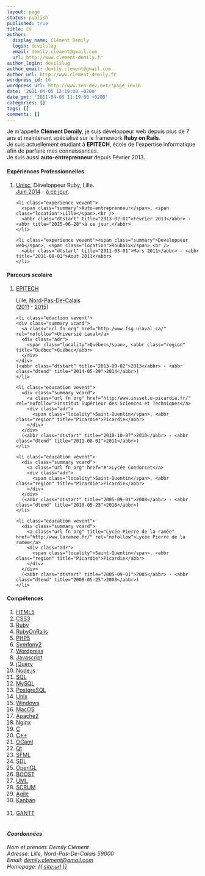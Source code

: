 ```yaml
---
layout: page
status: publish
published: true
title: CV
author:
  display_name: Clément Demily
  login: devilslug
  email: demily.clement@gmail.com
  url: http://www.clement-demily.fr
author_login: devilslug
author_email: demily.clement@gmail.com
author_url: http://www.clement-demily.fr
wordpress_id: 16
wordpress_url: http://www.zen-dev.net/?page_id=16
date: '2011-04-05 13:19:00 +0200'
date_gmt: '2011-04-05 11:19:00 +0200'
categories: []
tags: []
comments: []
---
```

<article class="hresume">
  <p class="summary">
    Je m'appelle <strong>Clément Demily</strong>, je suis développeur web depuis plus de 7 ans et maintenant spécialisé sur le framework <strong>Ruby on Rails</strong>.<br />
    Je suis actuellement étudiant à <strong>EPITECH</strong>, école de l'expertise informatique afin de parfaire mes connaissances.<br />
    Je suis aussi <strong>auto-entreprenneur</strong> depuis Février 2013.
  </p>

  <h4>Expériences Professionnelles</h4></p>
  <ol class="vcalendar">
    <li class="experience vevent">
      <span class="summary"><a href="http://unisc.fr" target="_blank">Unisc</a>, Développeur Ruby</span>, <span class="location">Lille</span>.<br />
      <abbr class="dtstart" title="2014-06-15">Juin 2014</abbr> - <abbr title="2015-06-28">à ce jour.</abbr>
    </li>

    <li class="experience vevent">
      <span class="summary">Auto-entreprenneur</span>, <span class="location">Lille</span>.<br />
      <abbr class="dtstart" title="2013-02-01">Février 2013</abbr> - <abbr title="2015-06-28">à ce jour.</abbr>
    </li>

    <li class="experience vevent"><span class="summary">Developpeur web</span>, <span class="location">Roubaix</span>.<br />
      <abbr class="dtstart" title="2011-03-01">Mars 2011</abbr> - <abbr title="2011-08-01">Aout 2011</abbr>
    </li>
  </ol>

  <h4>Parcours scolaire</h4>
  <ol class="vcalendar">
    <li class="education vevent">
      <div class="summary vcard">
        <a class="url fn org" href="http:/www.epitech.eu/" rel="nofollow">EPITECH</a></p>
        <div class="adr">
          <span class="locality">Lille</span>, <abbr class="region" title="Nord-Pas-De-Calais">Nord-Pas-De-Calais</abbr>
        </div>
      </div>
      (<abbr class="dtstart" title="2011-01-24">2011</abbr> - <abbr class="dtend" title="2015-08-01">2015</abbr>)
    </li>

    <li class="eduction vevent">
    <div class="summary vcard">
      <a class="url fn org" href="http:/www.fsg.ulaval.ca/" rel="nofollow">Universié Laval</a>
      <div class="adr">
        <span class="locality">Québec</span>, <abbr class="region" title="Québec">Québec</abbr>
      </div>
    </div>
    (<abbr class="dtstart" title="2013-09-02">2013</abbr> - <abbr class="dtend" title="2014-05-29">2014</abbr>)
    </li>

    <li class="education vevent">
      <div class="summary vcard">
        <a class="url fn org" href="http:/www.insset.u-picardie.fr/" rel="nofollow">Institut Supérieur des Sciences et Techniques</a>
        <div class="adr">
          <span class="locality">Saint-Quentin</span>, <abbr class="region" title="Picardie">Picardie</abbr>
        </div>
      </div>
      (<abbr class="dtstart" title="2010-10-07">2010</abbr> - <abbr class="dtend" title="2011-08-01">2011</abbr>)
    </li>

    <li class="education vevent">
      <div class="summary vcard">
        <a class="url fn org" href="#">Lycée Condorcet</a>
        <div class="adr">
          <span class="locality">Saint-Quentin</span>, <abbr class="region" title="Picardie">Picardie</abbr>
        </div>
      </div>
      (<abbr class="dtstart" title="2005-09-01">2008</abbr> - <abbr class="dtend" title="2010-05-25">2010</abbr>)
    </li>

    <li class="education vevent">
      <div class="summary vcard">
        <a class="url fn org" title="Lycée Pierre de la ramée" href="http:/www.laramee.fr/" rel="nofollow">Lycée Pierre de la ramée</a>
        <div class="adr">
          <span class="locality">Saint-Quentin</span>, <abbr class="region" title="Picardie">Picardie</abbr>
        </div>
      </div>
      (<abbr class="dtstart" title="2005-09-01">2005</abbr> - <abbr class="dtend" title="2008-05-25">2008</abbr>)
    </li>
  </ol>

  <h4>Compétences</h4>
  <ol class="skills">
    <li><a class="skill" href="https:/fr.wikipedia.org/wiki/HTML5" rel="tag" target="_blank">HTML5</a></li>
    <li><a class="skill" href="https:/fr.wikipedia.org/wiki/CSS3" rel="tag" target="_blank">CSS3</a></li>
    <li><a class="skill" href="https:/fr.wikipedia.org/wiki/Ruby" rel="tag" target="_blank">Ruby</a></li>
    <li><a class="skill" href="https:/fr.wikipedia.org/wiki/Ruby_on_rails" rel="tag" target="_blank">RubyOnRails</a></li>
    <li><a class="skill" href="https:/fr.wikipedia.org/wiki/PHP" rel="tag" target="_blank">PHP5</a></li>
    <li><a class="skill" href="https:/fr.wikipedia.org/wiki/Symfony" rel="tag" target="_blank">Symfony2</a></li>
    <li><a class="skill" href="https:/fr.wikipedia.org/wiki/Wordpress" rel="tag" target="_blank">Wordpress</a></li>
    <li><a class="skill" href="https:/fr.wikipedia.org/wiki/JavaScript" rel="tag" target="_blank">Javascript</a></li>
    <li><a class="skill" href="https:/fr.wikipedia.org/wiki/Jquery" rel="tag" target="_blank">jQuery</a></li>
    <li><a class="skill" href="https:/fr.wikipedia.org/wiki/Node.js" rel="tag" target="_blank">Node.js</a></li>
    <li><a class="skill" href="https:/fr.wikipedia.org/wiki/SQL" rel="tag" target="_blank">SQL</a></li>
    <li><a class="skill" href="https:/fr.wikipedia.org/wiki/Mysql" rel="tag" target="_blank">MySQL</a></li>
    <li><a class="skill" href="https:/fr.wikipedia.org/wiki/PostgreSQL" rel="tag" target="_blank">PostgreSQL</a></li>
    <li><a class="skill" href="https:/fr.wikipedia.org/wiki/Unix" rel="tag" target="_blank">Unix</a></li>
    <li><a class="skill" href="https:/fr.wikipedia.org/wiki/Windows" rel="tag" target="_blank">Windows</a></li>
    <li><a class="skill" href="https:/fr.wikipedia.org/wiki/MacOS" rel="tag" target="_blank">MacOS</a></li>
    <li><a class="skill" href="https:/fr.wikipedia.org/wiki/Apache_HTTP_Server" rel="tag" target="_blank">Apache2</a></li>
    <li><a class="skill" href="https:/fr.wikipedia.org/wiki/Nginx" rel="tag" target="_blank">Nginx</a></li>
    <li><a class="skill" href="https:/fr.wikipedia.org/wiki/C_(langage)" rel="tag" target="_blank">C</a></li>
    <li><a class="skill" href="https:/fr.wikipedia.org/wiki/C++_(langage)" rel="tag" target="_blank">C++</a></li>
    <li><a class="skill" href="https:/fr.wikipedia.org/wiki/OCaml" rel="tag" target="_blank">OCaml</a></li>
    <li><a class="skill" href="https:/fr.wikipedia.org/wiki/Qt" rel="tag" target="_blank">Qt</a></li>
    <li><a class="skill" href="https:/fr.wikipedia.org/wiki/Sfml" rel="tag" target="_blank">SFML</a></li>
    <li><a class="skill" href="https://fr.wikipedia.org/wiki/Simple_DirectMedia_Layer" rel="tag" target="_blank">SDL</a></li>
    <li><a class="skill" href="https://fr.wikipedia.org/wiki/Open_gl" rel="tag" target="_blank">OpenGL</a></li>
    <li><a class="skill" href="https://fr.wikipedia.org/wiki/Boost_(biblioth%C3%A8ques)" rel="tag" target="_blank">BOOST</a></li>
    <li><a class="skill" href="https://fr.wikipedia.org/wiki/Unified_Modeling_Language" rel="tag" target="_blank">UML</a></li>
    <li><a class="skill" href="https://fr.wikipedia.org/wiki/Scrum_(m%C3%A9thode)" rel="tag" target="_blank">SCRUM</a></li>
    <li><a class="skill" href="https://fr.wikipedia.org/wiki/M%C3%A9thode_agile" rel="tag" target="_blank">Agile</a></li>
    <li><a class="skill" href="https://fr.wikipedia.org/wiki/Kanban" rel="tag" target="_blank">Kanban</a></li><br />
    <li><a class="skill" href="https://fr.wikipedia.org/wiki/Diagramme_de_Gantt" rel="tag" target="_blank">GANTT</a></li><br />
  </ol>

  <address class="vcard">
    <h4>Coordonnées</h4>
    <span class="fn">Nom et prénom: Demily Clément</span><br />
    <span class="adr">
      Adresse: <span class="locality">Lille</span>, <span class="region">Nord-Pas-De-Calais</span> <span class="postal-code">59000</span>
    </span><br />
    <span>Email: <a class="email" href="mailto:demily.clement@gmail.com">demily.clement@gmail.com</a></span><br />
    <span>Homepage: <a class="url" href="{{ site.url }}" rel="me">{{ site.url }}</a></span></p>
  </address>
</article>
